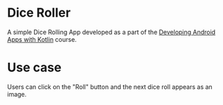 # Dice Roller
A simple Dice Rolling App developed as a part of the [Developing Android Apps with Kotlin](https://www.udacity.com/course/developing-android-apps-with-kotlin--ud9012) course.

# Use case
Users can click on the "Roll" button and the next dice roll appears as an image.
